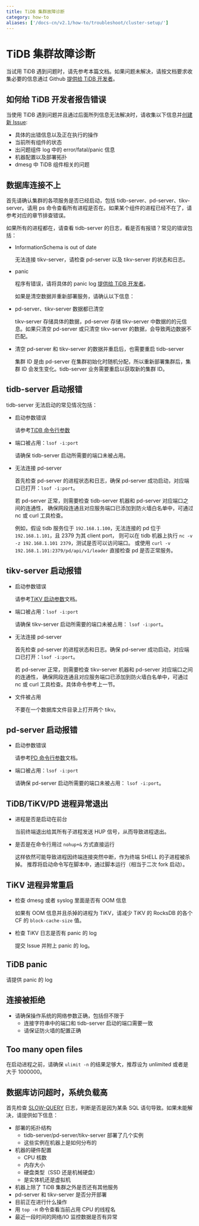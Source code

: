 ```yaml
---
title: TiDB 集群故障诊断
category: how-to
aliases: ['/docs-cn/v2.1/how-to/troubleshoot/cluster-setup/']
---
```


# TiDB 集群故障诊断

当试用 TiDB 遇到问题时，请先参考本篇文档。如果问题未解决，请按文档要求收集必要的信息通过 Github [提供给 TiDB 开发者](https://github.com/pingcap/tidb/issues/new/choose)。

## 如何给 TiDB 开发者报告错误

当使用 TiDB 遇到问题并且通过后面所列信息无法解决时，请收集以下信息并[创建新 Issue](https://github.com/pingcap/tidb/issues/new/choose):

+ 具体的出错信息以及正在执行的操作
+ 当前所有组件的状态
+ 出问题组件 log 中的 error/fatal/panic 信息
+ 机器配置以及部署拓扑
+ dmesg 中 TiDB 组件相关的问题

## 数据库连接不上

首先请确认集群的各项服务是否已经启动，包括 tidb-server、pd-server、tikv-server。请用 ps 命令查看所有进程是否在。如果某个组件的进程已经不在了，请参考对应的章节排查错误。

如果所有的进程都在，请查看 tidb-server 的日志，看是否有报错？常见的错误包括：

+ InformationSchema is out of date

    无法连接 tikv-server，请检查 pd-server 以及 tikv-server 的状态和日志。

+ panic

    程序有错误，请将具体的 panic log [提供给 TiDB 开发者](https://github.com/pingcap/tidb/issues/new/choose)。

    如果是清空数据并重新部署服务，请确认以下信息：

+ pd-server、tikv-server 数据都已清空

    tikv-server 存储具体的数据，pd-server 存储 tikv-server 中数据的的元信息。如果只清空 pd-server 或只清空 tikv-server 的数据，会导致两边数据不匹配。

+ 清空 pd-server 和 tikv-server 的数据并重启后，也需要重启 tidb-server

    集群 ID 是由 pd-server 在集群初始化时随机分配，所以重新部署集群后，集群 ID 会发生变化。tidb-server 业务需要重启以获取新的集群 ID。

## tidb-server 启动报错

tidb-server 无法启动的常见情况包括：

+ 启动参数错误

    请参考[TiDB 命令行参数](/command-line-flags-for-tidb-configuration.md)

+ 端口被占用：`lsof -i:port`

    请确保 tidb-server 启动所需要的端口未被占用。

+ 无法连接 pd-server

    首先检查 pd-server 的进程状态和日志，确保 pd-server 成功启动，对应端口已打开：`lsof -i:port`。

    若 pd-server 正常，则需要检查 tidb-server 机器和 pd-server 对应端口之间的连通性，
    确保网段连通且对应服务端口已添加到防火墙白名单中，可通过 nc 或 curl 工具检查。

    例如，假设 tidb 服务位于 `192.168.1.100`，无法连接的 pd 位于 `192.168.1.101`，且 2379 为其 client port，
    则可以在 tidb 机器上执行 `nc -v -z 192.168.1.101 2379`，测试是否可以访问端口。
    或使用 `curl -v 192.168.1.101:2379/pd/api/v1/leader` 直接检查 pd 是否正常服务。

## tikv-server 启动报错

+ 启动参数错误

    请参考[TiKV 启动参数](/tikv-configuration-file.md)文档。

+ 端口被占用：`lsof -i:port`

    请确保 tikv-server 启动所需要的端口未被占用： `lsof -i:port`。
+ 无法连接 pd-server

    首先检查 pd-server 的进程状态和日志。确保 pd-server 成功启动，对应端口已打开：`lsof -i:port`。

    若 pd-server 正常，则需要检查 tikv-server 机器和 pd-server 对应端口之间的连通性，
    确保网段连通且对应服务端口已添加到防火墙白名单中，可通过 nc 或 curl 工具检查。具体命令参考上一节。

+ 文件被占用

    不要在一个数据库文件目录上打开两个 tikv。

## pd-server 启动报错

+ 启动参数错误

    请参考[PD 命令行参数](/pd-configuration-file.md)文档。

+ 端口被占用：`lsof -i:port`

    请确保 pd-server 启动所需要的端口未被占用： `lsof -i:port`。

## TiDB/TiKV/PD 进程异常退出

+ 进程是否是启动在前台

    当前终端退出给其所有子进程发送 HUP 信号，从而导致进程退出。
+ 是否是在命令行用过 `nohup+&` 方式直接运行

    这样依然可能导致进程因终端连接突然中断，作为终端 SHELL 的子进程被杀掉。
    推荐将启动命令写在脚本中，通过脚本运行（相当于二次 fork 启动）。

## TiKV 进程异常重启

+ 检查 dmesg 或者 syslog 里面是否有 OOM 信息

    如果有 OOM 信息并且杀掉的进程为 TiKV，请减少 TiKV 的 RocksDB 的各个 CF 的 `block-cache-size` 值。

+ 检查 TiKV 日志是否有 panic 的 log

    提交 Issue 并附上 panic 的 log。

## TiDB panic

请提供 panic 的 log

## 连接被拒绝

+ 请确保操作系统的网络参数正确，包括但不限于
    - 连接字符串中的端口和 tidb-server 启动的端口需要一致
    - 请保证防火墙的配置正确

## Too many open files

在启动进程之前，请确保 `ulimit -n` 的结果足够大，推荐设为 unlimited 或者是大于 1000000。

## 数据库访问超时，系统负载高

首先检查 [SLOW-QUERY](/identify-slow-queries.md) 日志，判断是否是因为某条 SQL 语句导致。如果未能解决，请提供如下信息：

+ 部署的拓扑结构
    - tidb-server/pd-server/tikv-server 部署了几个实例
    - 这些实例在机器上是如何分布的
+ 机器的硬件配置
    - CPU 核数
    - 内存大小
    - 硬盘类型（SSD 还是机械硬盘）
    - 是实体机还是虚拟机
+ 机器上除了 TiDB 集群之外是否还有其他服务
+ pd-server 和 tikv-server 是否分开部署
+ 目前正在进行什么操作
+ 用 `top -H` 命令查看当前占用 CPU 的线程名
+ 最近一段时间的网络/IO 监控数据是否有异常
